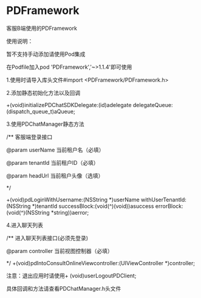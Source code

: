 # PDFramework 

客服B端使用的PDFramework

使用说明：

暂不支持手动添加请使用Pod集成

在Podfile加入pod 'PDFramework','~>1.1.4'即可使用

1.使用时请导入库头文件#import <PDFramework/PDFramework.h>

2.添加静态初始化方法以及回调

+(void)initializePDChatSDKDelegate:(id<PDChatManagerDelegate>)adelegate delegateQueue:(dispatch_queue_t)aQueue;

3.使用PDChatManager静态方法

/**
客服端登录接口

@param userName 当前租户名（必填）

@param tenantId 当前租户ID（必填）

@param headUrl 当前租户头像（选填）

*/

+(void)pdLoginWithUsername:(NSString *)userName withUserTenantId:(NSString *)tenantId  successBlock:(void(^)(void))asuccess errorBlock:(void(^)(NSString *string))aerror;

4.进入聊天列表

/**
进入聊天列表接口(必须先登录)

@param controller 当前视图控制器（必填）

*/
+(void)pdIntoConsultOnlineViewcontroller:(UIViewController *)controller;


注意：退出应用时请使用+ (void)userLogoutPDClient;

具体回调和方法请查看PDChatManager.h头文件



